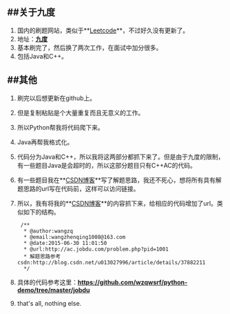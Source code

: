 ##关于九度
------
1. 国内的刷题网站，类似于**[Leetcode](https://leetcode.com/problemset/algorithms/)**，不过好久没有更新了。
2. 地址：**[九度](http://ac.jobdu.com/problemset.php)**
3. 基本刷完了，然后换了两次工作，在面试中加分很多。
4. 包括Java和C++。


##其他
------
1. 刷完以后想更新在github上。
2. 但是复制粘贴是个大量重复而且无意义的工作。
3. 所以Python帮我将代码爬下来。
4. Java再帮我格式化。
5. 代码分为Java和C++，所以我将这两部分都抓下来了。但是由于九度的限制，有一些题目Java是会超时的，所以这部分题目只有C++AC的代码。
6. 有一些题目我在**[CSDN博客](http://blog.csdn.net/u013027996)**写了解题思路，我还不死心，想将所有具有解题思路的url写在代码前，这样可以访问链接。
7. 所以，我有将我的**[CSDN博客](http://blog.csdn.net/u013027996)**的内容抓下来，给相应的代码增加了url。类似如下的结构。

		/**
         * @author:wangzq         
         * @email:wangzhenqing1008@163.com
         * @date:2015-06-30 11:01:50
         * @url:http://ac.jobdu.com/problem.php?pid=1001
         * 解题思路参考csdn:http://blog.csdn.net/u013027996/article/details/37882211
         */

8. 具体的代码参考这里：**<https://github.com/wzqwsrf/python-demo/tree/master/jobdu>**
9. that's all, nothing else.
